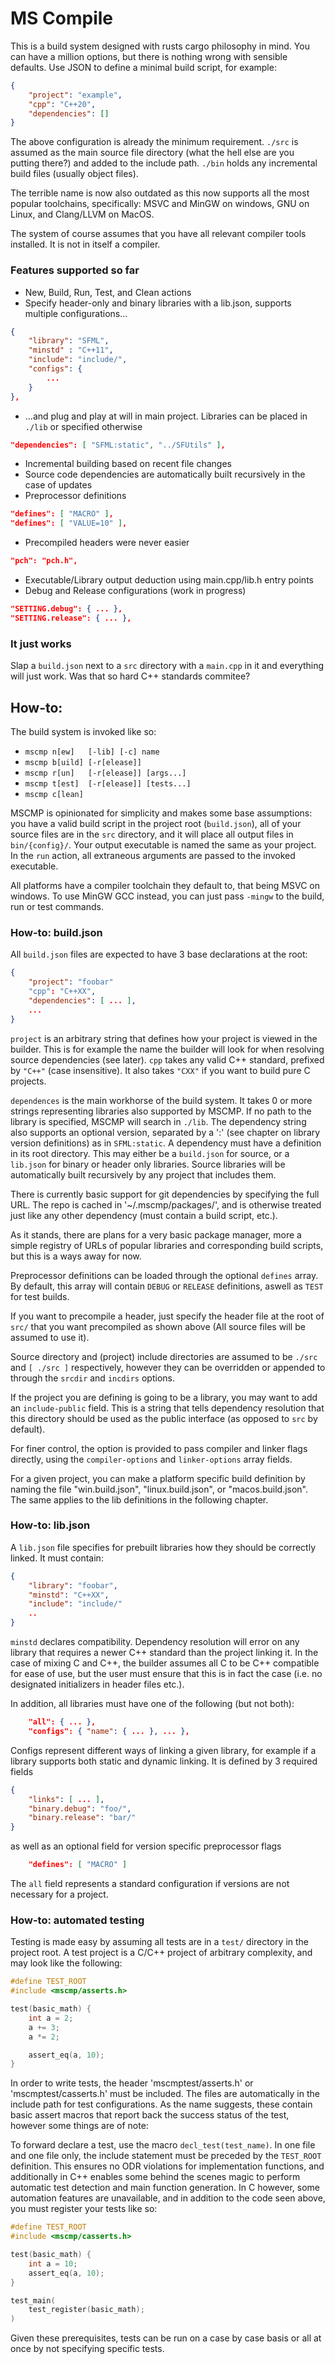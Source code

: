 # MS Compile

This is a build system designed with rusts cargo philosophy in mind. You can have a million options, but there is nothing wrong with sensible defaults. Use JSON to define a minimal build script, for example:
```json
{
    "project": "example",
    "cpp": "C++20",
    "dependencies": []
}
```
The above configuration is already the minimum requirement. `./src` is assumed as the main source file directory (what the hell else are you putting there?) and added to the include path. `./bin` holds any incremental build files (usually object files).

The terrible name is now also outdated as this now supports all the most popular toolchains, specifically: MSVC and MinGW on windows, GNU on Linux, and Clang/LLVM on MacOS.

The system of course assumes that you have all relevant compiler tools installed. It is not in itself a compiler.

### Features supported so far
- New, Build, Run, Test, and Clean actions
- Specify header-only and binary libraries with a lib.json, supports multiple configurations...
```json
{
    "library": "SFML",
    "minstd" : "C++11",
    "include": "include/",
    "configs": {
        ...
    }
},
```
- ...and plug and play at will in main project. Libraries can be placed in `./lib` or specified otherwise
```json
"dependencies": [ "SFML:static", "../SFUtils" ],
```
- Incremental building based on recent file changes
- Source code dependencies are automatically built recursively in the case of updates
- Preprocessor definitions
```json
"defines": [ "MACRO" ],
"defines": [ "VALUE=10" ],
```
- Precompiled headers were never easier
```json
"pch": "pch.h",
```
- Executable/Library output deduction using main.cpp/lib.h entry points
- Debug and Release configurations (work in progress)
```json
"SETTING.debug": { ... },
"SETTING.release": { ... },
```

### It just works
Slap a `build.json` next to a `src` directory with a `main.cpp` in it and everything will just work. Was that so hard C++ standards commitee?

## How-to:
The build system is invoked like so:

- `mscmp n[ew]   [-lib] [-c] name`
- `mscmp b[uild] [-r[elease]]`
- `mscmp r[un]   [-r[elease]] [args...]`
- `mscmp t[est]  [-r[elease]] [tests...]`
- `mscmp c[lean]`

MSCMP is opinionated for simplicity and makes some base assumptions: you have a valid build script in the project root (`build.json`), all of your source files are in the `src` directory, and it will place all output files in `bin/{config}/`. Your output executable is named the same as your project. In the `run` action, all extraneous arguments are passed to the invoked executable.

All platforms have a compiler toolchain they default to, that being MSVC on windows. To use MinGW GCC instead, you can just pass `-mingw` to the build, run or test commands.

### How-to: build.json
All `build.json` files are expected to have 3 base declarations at the root:
```json
{
    "project": "foobar"
    "cpp": "C++XX",
    "dependencies": [ ... ],
    ...
}
```
`project` is an arbitrary string that defines how your project is viewed in the builder. This is for example the name the builder will look for when resolving source dependencies (see later). `cpp` takes any valid C++ standard, prefixed by `"C++"` (case insensitive). It also takes `"CXX"` if you want to build pure C projects.


`dependences` is the main workhorse of the build system. It takes 0 or more strings representing libraries also supported by MSCMP. If no path to the library is specified, MSCMP will search in `./lib`. The dependency string also supports an optional version, separated by a ':' (see chapter on library version definitions) as in `SFML:static`. A dependency must have a definition in its root directory. This may either be a `build.json` for source, or a `lib.json` for binary or header only libraries. Source libraries will be automatically built recursively by any project that includes them.

There is currently basic support for git dependencies by specifying the full URL. The repo is cached in '~/.mscmp/packages/', and is otherwise treated just like any other dependency (must contain a build script, etc.).

As it stands, there are plans for a very basic package manager, more a simple registry of URLs of popular libraries and corresponding build scripts, but this is a ways away for now.


Preprocessor definitions can be loaded through the optional `defines` array. By default, this array will contain `DEBUG` or `RELEASE` definitions, aswell as `TEST` for test builds.

If you want to precompile a header, just specify the header file at the root of `src/` that you want precompiled as shown above (All source files will be assumed to use it).

Source directory and (project) include directories are assumed to be `./src` and `[ ./src ]` respectively, however they can be overridden or appended to through the `srcdir` and `incdirs` options.

If the project you are defining is going to be a library, you may want to add an `include-public` field. This is a string that tells dependency resolution that this directory should be used as the public interface (as opposed to `src` by default).

For finer control, the option is provided to pass compiler and linker flags directly, using the `compiler-options` and `linker-options` array fields.

For a given project, you can make a platform specific build definition by naming the file "win.build.json", "linux.build.json", or "macos.build.json". The same applies to the lib definitions in the following chapter.

### How-to: lib.json
A `lib.json` file specifies for prebuilt libraries how they should be correctly linked. It must contain:
```json
{
    "library": "foobar",
    "minstd": "C++XX",
    "include": "include/"
    ..
}
```
`minstd` declares compatibility. Dependency resolution will error on any library that requires a newer C++ standard than the project linking it. In the case of mixing C and C++, the builder assumes all C to be C++ compatible for ease of use, but the user must ensure that this is in fact the case (i.e. no designated initializers in header files etc.).

In addition, all libraries must have one of the following (but not both):
```json
    "all": { ... },
    "configs": { "name": { ... }, ... },
```

Configs represent different ways of linking a given library, for example if a library supports both static and dynamic linking. It is defined by 3 required fields
```json
{
    "links": [ ... ],
    "binary.debug": "foo/",
    "binary.release": "bar/"
}
```
as well as an optional field for version specific preprocessor flags
```json
    "defines": [ "MACRO" ]
```
The `all` field represents a standard configuration if versions are not necessary for a project.

### How-to: automated testing
Testing is made easy by assuming all tests are in a `test/` directory in the project root. A test project is a C/C++ project of arbitrary complexity, and may look like the following:
```cpp
#define TEST_ROOT
#include <mscmp/asserts.h>

test(basic_math) {
    int a = 2;
    a += 3;
    a *= 2;

    assert_eq(a, 10);
}
```
In order to write tests, the header 'mscmptest/asserts.h' or 'mscmptest/casserts.h' must be included. The files are automatically in the include path for test configurations. As the name suggests, these contain basic assert macros that report back the success status of the test, however some things are of note:

To forward declare a test, use the macro `decl_test(test_name)`.
In one file and one file only, the include statement must be preceded by the `TEST_ROOT` definition. This ensures no ODR violations for implementation functions, and additionally in C++ enables some behind the scenes magic to perform automatic test detection and main function generation.
In C however, some automation features are unavailable, and in addition to the code seen above, you must register your tests like so:
```cpp
#define TEST_ROOT
#include <mscmp/casserts.h>

test(basic_math) {
    int a = 10;
    assert_eq(a, 10);
}

test_main(
    test_register(basic_math);
)
```
Given these prerequisites, tests can be run on a case by case basis or all at once by not specifying specific tests.

